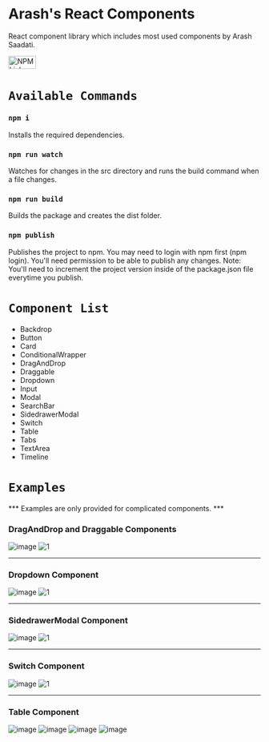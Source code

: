 # Arash's React Components

React component library which includes most used components by Arash Saadati.

<a href="https://www.npmjs.com/package/arash-react-components"><img src="https://miro.medium.com/max/548/1*o474X_2eTiF2Dnn39h6Rjg.jpeg" alt="NPM Link" height="26.4" width="54.8" ></a>


# `Available Commands`

### `npm i`

Installs the required dependencies.

### `npm run watch`

Watches for changes in the src directory and runs the build command when a file changes.

### `npm run build`

Builds the package and creates the dist folder.

### `npm publish`

Publishes the project to npm. You may need to login with npm first (npm login). You'll need permission to be able to publish any changes.
Note: You'll need to increment the project version inside of the package.json file everytime you publish.

# `Component List`

* Backdrop
* Button
* Card
* ConditionalWrapper
* DragAndDrop
* Draggable
* Dropdown
* Input
* Modal
* SearchBar
* SidedrawerModal
* Switch
* Table
* Tabs
* TextArea
* Timeline

# `Examples`
*** Examples are only provided for complicated components. ***

### DragAndDrop and Draggable Components

![image](https://user-images.githubusercontent.com/60730507/180859829-a34d6d5b-cb1c-4434-81d2-93bca2ebe976.png)
![1](https://user-images.githubusercontent.com/60730507/180862809-8cb6d7cb-d980-4eb8-b6ba-dccaac457f65.gif)

---

### Dropdown Component

![image](https://user-images.githubusercontent.com/60730507/180878192-3193ecbd-d32e-4bab-8b91-fb4b93e3d558.png)
![1](https://user-images.githubusercontent.com/60730507/180879538-f5e71d65-6fd2-4828-b377-6baec6e1ddaa.gif)

---

### SidedrawerModal Component

![image](https://user-images.githubusercontent.com/60730507/181646080-e1a9a6a1-2db2-434d-8b04-9afcbe8d6092.png)
![1](https://user-images.githubusercontent.com/60730507/181646740-bb10bf6c-8b09-416d-841e-9d3119ca2aaf.gif)

---

### Switch Component

![image](https://user-images.githubusercontent.com/60730507/181122698-2e46fd42-ebf4-471a-94ce-a067fb864e09.png)
![1](https://user-images.githubusercontent.com/60730507/181123333-51b84e56-b4ab-4e63-8554-0d9aa14d5d62.gif)

---

### Table Component

![image](https://user-images.githubusercontent.com/60730507/181669050-ae5e7549-4b9e-48c2-9da7-e30eedaf757b.png)
![image](https://user-images.githubusercontent.com/60730507/181669092-7afa37b6-dbd3-4b6f-b0c3-7fff27a2e098.png)
![image](https://user-images.githubusercontent.com/60730507/181669118-0a8cdcd4-ed49-4729-8624-92f1346e61ce.png)
![image](https://user-images.githubusercontent.com/60730507/181669140-f71a2c02-a8c8-4f24-bdb1-e4c9d7b7f299.png)
